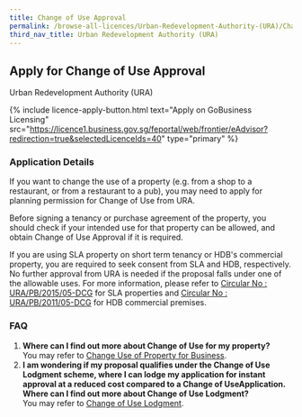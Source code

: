 ```yaml
---
title: Change of Use Approval
permalink: /browse-all-licences/Urban-Redevelopment-Authority-(URA)/Change-of-Use-Approval
third_nav_title: Urban Redevelopment Authority (URA)
---
```


## Apply for Change of Use Approval

Urban Redevelopment Authority (URA)

{% include licence-apply-button.html text="Apply on GoBusiness Licensing" src="https://licence1.business.gov.sg/feportal/web/frontier/eAdvisor?redirection=true&selectedLicenceIds=40" type="primary" %}

<H3>Application Details</H3>

<p>If you want to change the use of a property (e.g. from a shop to a restaurant, or from a restaurant to a pub), you may need to apply for planning permission for Change of Use from URA.</p>
 <p>Before signing a tenancy or purchase agreement of the property, you should check if your intended use for that property can be allowed, and obtain Change of Use Approval if it is required.</p>
 <p>If you are using SLA property on short term tenancy or HDB's commercial property, you are required to seek consent from SLA and HDB, respectively. No further approval from URA is needed if the proposal falls under one of the allowable uses. For more information, please refer to <a href="https://www.ura.gov.sg/Corporate/Guidelines/Circulars/dc15-05" target="_blank" rel="noopener">Circular No : URA/PB/2015/05-DCG</a> </a>for SLA properties and <a href="https://www.ura.gov.sg/Corporate/Guidelines/Circulars/dc11-05" target="_blank" rel="noopener">Circular No : URA/PB/2011/05-DCG</a> for HDB commercial premises.</p>
 <h3>FAQ</h3>
 <ol>
 <li><strong>Where can I find out more about Change of Use for my property?<br /></strong>You may refer to <a href="https://www.ura.gov.sg/Corporate/Property/Business/Change-Use-of-Property-for-Business" target="_blank" rel="noopener">Change Use of Property for Business</a>.</li>
 <li><strong>I am wondering if my proposal qualifies under the Change of Use Lodgment scheme, where I can lodge my application for instant approval at a reduced cost compared to a Change of UseApplication. Where can I find out more about Change of Use Lodgment?</strong><br />You may refer to <a href="https://www.ura.gov.sg/Corporate/Property/Business/Change-Use-of-Property-for-Business" target="_blank" rel="noopener">Change of Use Lodgment</a>.</li>
 </ol>


